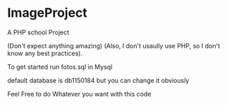 ImageProject
============

A PHP school Project

  (Don't expect anything amazing)
  (Also, I don't usaully use PHP, so I don't know any best practices).

To get started run fotos.sql in Mysql

  default database is db1150184 but you can change it obviously

Feel Free to do Whatever you want with this code

